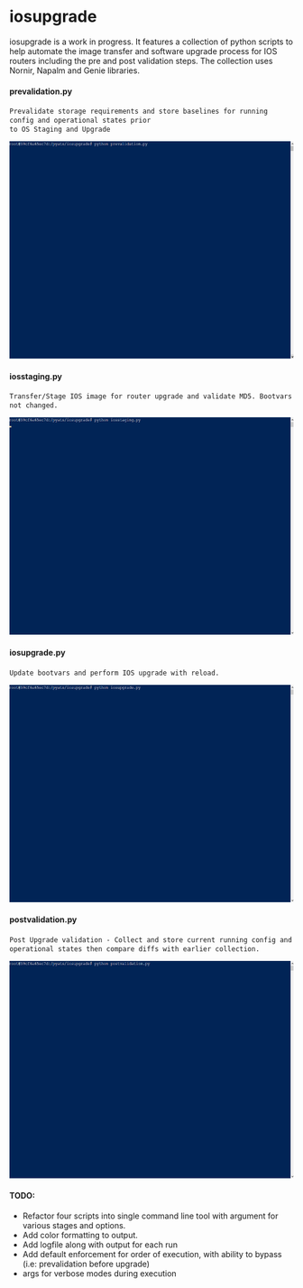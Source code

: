# iosupgrade
iosupgrade is a work in progress. It features a collection of python scripts to help automate the image transfer and software upgrade process for IOS routers including the pre and post validation steps.
The collection uses Nornir, Napalm and Genie libraries.


#### prevalidation.py
    Prevalidate storage requirements and store baselines for running config and operational states prior
    to OS Staging and Upgrade

   <img src=gifs/prevalidation.gif width="615" height="385">
    
#### iosstaging.py
    Transfer/Stage IOS image for router upgrade and validate MD5. Bootvars not changed.
    
   <img src=gifs/iosstaging.gif width="615" height="385">
    
#### iosupgrade.py
    Update bootvars and perform IOS upgrade with reload.
    
   <img src=gifs/iosupgrade.gif width="615" height="385">
    
#### postvalidation.py
    Post Upgrade validation - Collect and store current running config and operational states then compare diffs with earlier collection.
  
  <img src=gifs/postvalidation.gif width="615" height="385">


#### TODO:
- Refactor four scripts into single command line tool with argument for various stages and options.
- Add color formatting to output.
- Add logfile along with output for each run
- Add default enforcement for order of execution, with ability to bypass (i.e: prevalidation before upgrade)
- args for verbose modes during execution
